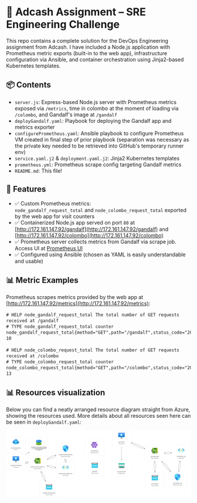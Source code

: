 # 🧠 Adcash Assignment – SRE Engineering Challenge

This repo contains a complete solution for the DevOps Engineering assignment from Adcash. I have included a Node.js application with Prometheus metric exports (built-in to the web app), infrastructure configuration via Ansible, and container orchestration using Jinja2-based Kubernetes templates.

## 📦 Contents

- `server.js`: Express-based Node.js server with Prometheus metrics exposed via `/metrics`, time in colombo at the moment of loading via `/colombo`, and Gandalf's image at `/gandalf`
- `deployGandalf.yaml`: Playbook for deploying the Gandalf app and metrics exporter
- `configurePrometheus.yaml`: Ansible playbook to configure Prometheus VM created in final step of prior playbook (separation was necessary as the private key needed to be retrieved into GitHub's temporary runner env)
- `service.yaml.j2` & `deployment.yaml.j2`: Jinja2 Kubernetes templates
- `prometheus.yml`: Prometheus scrape config targeting Gandalf metrics
- `README.md`: This file!

## 🚀 Features

- ✅ Custom Prometheus metrics:  
  `node_gandalf_request_total` and `node_colombo_request_total` exported by the web app for visit counters
- ✅ Containerized Node.js app served on port `80` at [http://172.161.147.92/gandalf](http://172.161.147.92/gandalf) and [http://172.161.147.92/colombo](http://172.161.147.92/colombo)
- ✅ Prometheus server collects metrics from Gandalf via scrape job. Access UI at [Prometheus UI](http://135.225.122.9:9090/graph?g0.expr=node_gandalf_request_total%7Bjob%3D%22gandalf_scraper%22%7D&g0.tab=1&g0.stacked=0&g0.show_exemplars=0&g0.range_input=1h&g1.expr=node_colombo_request_total%7Bjob%3D%22gandalf_scraper%22%7D&g1.tab=1&g1.stacked=0&g1.show_exemplars=0&g1.range_input=1h)
- ✅ Configured using Ansible (chosen as YAML is easily understandable and usable)

## 📊 Metric Examples

Prometheus scrapes metrics provided by the web app at [http://172.161.147.92/metrics](http://172.161.147.92/metrics):

```text
# HELP node_gandalf_request_total The total number of GET requests received at /gandalf
# TYPE node_gandalf_request_total counter
node_gandalf_request_total{method="GET",path="/gandalf",status_code="200"} 10

# HELP node_colombo_request_total The total number of GET requests received at /colombo
# TYPE node_colombo_request_total counter
node_colombo_request_total{method="GET",path="/colombo",status_code="200"} 13
```

## 📊 Resources visualization
Below you can find a neatly arranged resource diagram straight from Azure, showing the resources used. More details about all resources seen here can be seen in `deployGandalf.yaml`:

![A diagram showing the resources utilized in the deployment of this repository](https://github.com/AnirudhBabu/Adcash-Assignment/blob/51a6be59ac082405cd7a57808d5f208655f0734f/Adcash_Assignment.png)


